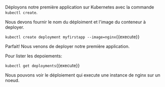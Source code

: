 Déployons notre première application sur Kubernetes avec la commande `kubectl create`.

Nous devons fournir le nom du déploiment et l'image du conteneur à deployer.

`kubectl create deployment myfirstapp --image=nginx`{{execute}}

Parfait! Nous venons de deployer notre première application.

Pour lister les depoiements:

`kubectl get deployments`{{execute}}

Nous pouvons voir le déploiement qui execute une instance de nginx sur un noeud.